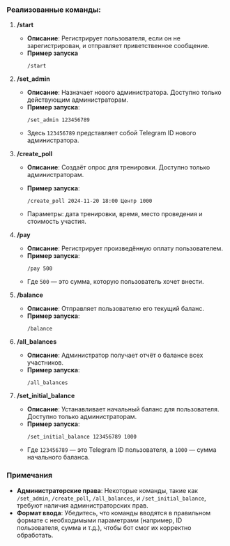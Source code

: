 ### Реализованные команды:

1.  **/start**
    -   **Описание**: Регистрирует пользователя, если он не зарегистрирован, и отправляет приветственное сообщение.
    -   **Пример запуска**
        ```
        /start
        ```
        
2. **/set_admin**

   -   **Описание**: Назначает нового администратора. Доступно только действующим администраторам. 
   -   **Пример запуска**:
        ```
       /set_admin 123456789
       ```
   -   Здесь `123456789` представляет собой Telegram ID нового администратора.

3.  **/create_poll**
    -   **Описание**: Создаёт опрос для тренировки. Доступно только администраторам.
    -   **Пример запуска**:
        
        ```
        /create_poll 2024-11-20 18:00 Центр 1000
        ```
        
    -   Параметры: дата тренировки, время, место проведения и стоимость участия.
4. **/pay** 
    - **Описание**: Регистрирует произведённую оплату пользователем.
    - **Пример запуска**:
        ```
        /pay 500 
        ``` 
   -   Где `500` — это сумма, которую пользователь хочет внести.

5. **/balance**
   - **Описание**: Отправляет пользователю его текущий баланс.
   - **Пример запуска**:
      ```
     /balance
        ```      

6.  **/all_balances**
    -   **Описание**: Администратор получает отчёт о балансе всех участников.
    -   **Пример запуска**:        
        ```
        /all_balances
        ```        

7.  **/set_initial_balance** 
    -   **Описание**: Устанавливает начальный баланс для пользователя. Доступно только администраторам.
    -   **Пример запуска**:     
        ```
        /set_initial_balance 123456789 1000
        ```
    -   Где `123456789` — это Telegram ID пользователя, а `1000` — сумма начального баланса.

### Примечания
-   **Администраторские права**: Некоторые команды, такие как `/set_admin`, `/create_poll`, `/all_balances`, и `/set_initial_balance`, требуют наличия администраторских прав.
-   **Формат ввода**: Убедитесь, что команды вводятся в правильном формате с необходимыми параметрами (например, ID пользователя, сумма и т.д.), чтобы бот смог их корректно обработать.

